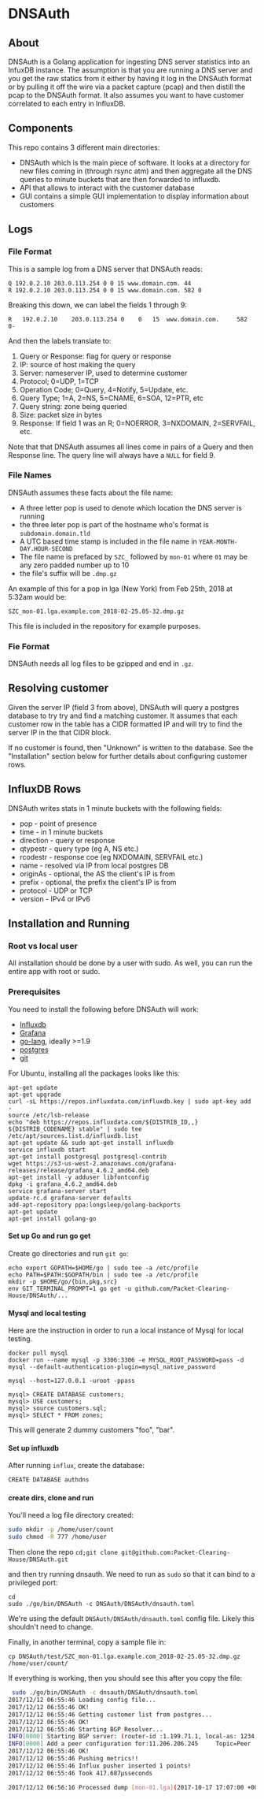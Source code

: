 # DNSAuth

## About

DNSAuth is a Golang application for ingesting DNS server statistics into an InfuxDB instance. The assumption is that you are running a DNS server and you get the raw statics from it either by having it log in the DNSAuth format or by pulling it off the wire via a packet capture (pcap) and then distill the pcap to the DNSAuth format.  It also assumes you want to have customer correlated to each entry in InfluxDB.

## Components

This repo contains 3 different main directories:
  * DNSAuth which is the main piece of software. It looks at a directory for new files coming in (through rsync atm) and then aggregate all the DNS queries to minute buckets that are then forwarded to influxdb.
  * API that allows to interact with the customer database
  * GUI contains a simple GUI implementation to display information about customers


## Logs

### File Format

This is a sample log from a DNS server that DNSAuth reads:

```
Q 192.0.2.10 203.0.113.254 0 0 15 www.domain.com. 44
R 192.0.2.10 203.0.113.254 0 0 15 www.domain.com. 582 0
```

Breaking this down, we can label the fields 1 through 9:

```
R   192.0.2.10    203.0.113.254 0    0   15  www.domain.com.     582     0- 
```

And then the labels translate to: 
1. Query or Response:  flag for query or response
1. IP: source of host making the query
1. Server: nameserver IP, used to determine customer
1. Protocol; 0=UDP, 1=TCP
1. Operation Code; 0=Query, 4=Notify, 5=Update, etc.
1. Query Type; 1=A, 2=NS, 5=CNAME, 6=SOA, 12=PTR, etc
1. Query string: zone being queried
1. Size: packet size in bytes
1. Response: If field 1 was an R; 0=NOERROR, 3=NXDOMAIN, 2=SERVFAIL, etc.

Note that that DNSAuth assumes all lines come in pairs of a Query and then Response line. The query line will always have a ``NULL`` for field 9. 


### File Names

DNSAuth assumes these facts about the file name:
* A three letter pop is used to denote which location the DNS server is running
* the three leter pop is part of the hostname who's format is ``subdomain.domain.tld``
* A UTC based time stamp is included in the file name in ``YEAR-MONTH-DAY.HOUR-SECOND`` 
* The file name is prefaced by ``SZC_`` followed by ``mon-01`` where ``01`` may be any zero padded number up to 10
* the file's suffix will be ``.dmp.gz``

An example of this for a pop in lga (New York) from Feb 25th, 2018 at 5:32am would be:

```
SZC_mon-01.lga.example.com_2018-02-25.05-32.dmp.gz
```

This file is included in the repository for example purposes.

### Fie Format

DNSAuth needs all log files to be gzipped and end in ``.gz``.

## Resolving customer

Given the server IP (field 3 from above), DNSAuth will query a postgres database to try try and find a matching customer.  It assumes that each customer row in the table has a CIDR formatted IP and will try to find the server IP in the that CIDR block.

If no customer is found, then "Unknown" is written to the database. See the "Installation" section below for further details about configuring customer rows.

## InfluxDB Rows

DNSAuth writes stats in 1 minute buckets with the following fields:

* pop - point of presence
* time - in 1 minute buckets
* direction - query or response
* qtypestr - query type (eg A, NS etc.)
* rcodestr - response coe (eg NXDOMAIN, SERVFAIL etc.) 
* name - resolved via IP from local postgres DB
* originAs - optional, the AS the client's IP is from
* prefix -  optional, the prefix the client's IP is from
* protocol - UDP or TCP
* version - IPv4 or IPv6 

## Installation and Running


### Root vs local user

All installation should be done by a user with sudo. As well, you can run the entire app with root or sudo.

### Prerequisites

You need to install the following before DNSAuth will work:

* [Influxdb](https://www.docs.influxdata.com/influxdb/v0.9/introduction/installation/)
* [Grafana](http://docs.grafana.org/installation/)
* [go-lang](https://golang.org/doc/install), ideally >=1.9
* [postgres](https://wiki.postgresql.org/wiki/Detailed_installation_guides)
* [git](https://git-scm.com/book/en/v2/Getting-Started-Installing-Git)

For Ubuntu, installing all the packages looks like this:

```
apt-get update
apt-get upgrade
curl -sL https://repos.influxdata.com/influxdb.key | sudo apt-key add -
source /etc/lsb-release
echo "deb https://repos.influxdata.com/${DISTRIB_ID,,} ${DISTRIB_CODENAME} stable" | sudo tee /etc/apt/sources.list.d/influxdb.list
apt-get update && sudo apt-get install influxdb
service influxdb start
apt-get install postgresql postgresql-contrib
wget https://s3-us-west-2.amazonaws.com/grafana-releases/release/grafana_4.6.2_amd64.deb
apt-get install -y adduser libfontconfig
dpkg -i grafana_4.6.2_amd64.deb
service grafana-server start
update-rc.d grafana-server defaults
add-apt-repository ppa:longsleep/golang-backports
apt-get update
apt-get install golang-go 
```


#### Set up Go and run go get

Create go directories and run `git go`:

``` 
echo export GOPATH=$HOME/go | sudo tee -a /etc/profile
echo PATH=$PATH:$GOPATH/bin | sudo tee -a /etc/profile
mkdir -p $HOME/go/{bin,pkg,src}
env GIT_TERMINAL_PROMPT=1 go get -u github.com/Packet-Clearing-House/DNSAuth/...
```

#### Mysql and local testing

Here are the instruction in order to run a local instance of Mysql for local testing.

```
docker pull mysql
docker run --name mysql -p 3306:3306 -e MYSQL_ROOT_PASSWORD=pass -d mysql --default-authentication-plugin=mysql_native_password

mysql --host=127.0.0.1 -uroot -ppass

mysql> CREATE DATABASE customers;
mysql> USE customers;
mysql> source customers.sql;
mysql> SELECT * FROM zones;
```

This will generate 2 dummy customers "foo", "bar".

#### Set up influxdb

After running `influx`, create the database:

```bash
CREATE DATABASE authdns
```

#### create dirs, clone and run

You'll need a log file directory created:

```bash
sudo mkdir -p /home/user/count
sudo chmod -R 777 /home/user
```

Then clone the repo  `cd;git clone git@github.com:Packet-Clearing-House/DNSAuth.git`

and then try running dnsauth. We need to run as `sudo` so that it can bind to a privileged port:

```
cd
sudo ./go/bin/DNSAuth -c DNSAuth/DNSAuth/dnsauth.toml
```

We're using the default `DNSAuth/DNSAuth/dnsauth.toml` config file. Likely this shouldn't  need to change.

Finally, in another terminal, copy a sample file in:

```
cp DNSAuth/test/SZC_mon-01.lga.example.com_2018-02-25.05-32.dmp.gz /home/user/count/
```

If everything is working, then you should see this after you copy  the file:

```bash
 sudo ./go/bin/DNSAuth -c dnsauth/DNSAuth/dnsauth.toml 
2017/12/12 06:55:46 Loading config file...
2017/12/12 06:55:46 OK!
2017/12/12 06:55:46 Getting customer list from postgres...
2017/12/12 06:55:46 OK!
2017/12/12 06:55:46 Starting BGP Resolver...
INFO[0000] Starting BGP server: (router-id :1.199.71.1, local-as: 1234, peer-address: 1.199.71.1, remote-as: 5678) 
INFO[0000] Add a peer configuration for:11.206.206.245     Topic=Peer
2017/12/12 06:55:46 OK!
2017/12/12 06:55:46 Pushing metrics!!
2017/12/12 06:55:46 Influx pusher inserted 1 points!
2017/12/12 06:55:46 Took 417.687µsseconds

2017/12/12 06:56:16 Processed dump [mon-01.lga](2017-10-17 17:07:00 +0000 UTC - 2017-10-17 17:10:00.215724 +0000 UTC): 833 lines in (2.876312ms) seconds!

```
